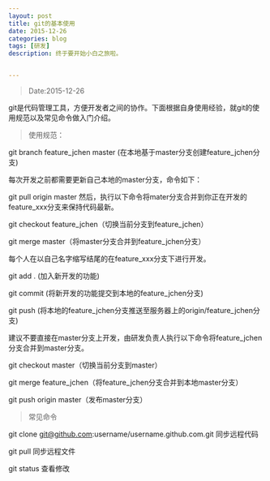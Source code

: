 ```yaml
---
layout: post
title: git的基本使用
date: 2015-12-26
categories: blog
tags: [研发]
description: 终于要开始小白之旅啦。


---
```


>Date:2015-12-26  

git是代码管理工具，方便开发者之间的协作。下面根据自身使用经验，就git的使用规范以及常见命令做入门介绍。

>使用规范：

  git branch feature_jchen master (在本地基于master分支创建feature_jchen分支)

  每次开发之前都需要更新自己本地的master分支，命令如下：
  
  git pull origin master
  然后，执行以下命令将mater分支合并到你正在开发的feature_xxx分支来保持代码最新。
  
  git checkout feature_jchen（切换当前分支到feature_jchen）
  
  git merge master（将master分支合并到feature_jchen分支）

  每个人在以自己名字缩写结尾的在feature_xxx分支下进行开发。
  
  git add . (加入新开发的功能)
  
  git commit (将新开发的功能提交到本地的feature_jchen分支)
  
  git push (将本地的feature_jchen分支推送至服务器上的origin/feature_jchen分支)
  
  建议不要直接在master分支上开发，由研发负责人执行以下命令将feature_jchen分支合并到master分支。
  
  git checkout master（切换当前分支到master）
  
  git merge feature_jchen（将feature_jchen分支合并到本地master分支）
  
  git push origin master（发布master分支）
 
>常见命令

git clone git@github.com:username/username.github.com.git 同步远程代码

git pull 同步远程文件

git status 查看修改